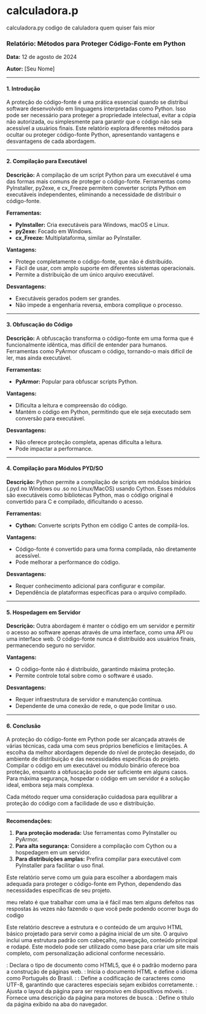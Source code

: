 # calculadora.p
calculadora.py
codigo de caluladora quem quiser fais mior
### Relatório: Métodos para Proteger Código-Fonte em Python

**Data:** 12 de agosto de 2024

**Autor:** [Seu Nome]

---

#### **1. Introdução**

A proteção do código-fonte é uma prática essencial quando se distribui software desenvolvido em linguagens interpretadas como Python. Isso pode ser necessário para proteger a propriedade intelectual, evitar a cópia não autorizada, ou simplesmente para garantir que o código não seja acessível a usuários finais. Este relatório explora diferentes métodos para ocultar ou proteger código-fonte Python, apresentando vantagens e desvantagens de cada abordagem.

---

#### **2. Compilação para Executável**

**Descrição:**
A compilação de um script Python para um executável é uma das formas mais comuns de proteger o código-fonte. Ferramentas como PyInstaller, py2exe, e cx_Freeze permitem converter scripts Python em executáveis independentes, eliminando a necessidade de distribuir o código-fonte.

**Ferramentas:**
- **PyInstaller:** Cria executáveis para Windows, macOS e Linux.
- **py2exe:** Focado em Windows.
- **cx_Freeze:** Multiplataforma, similar ao PyInstaller.

**Vantagens:**
- Protege completamente o código-fonte, que não é distribuído.
- Fácil de usar, com amplo suporte em diferentes sistemas operacionais.
- Permite a distribuição de um único arquivo executável.

**Desvantagens:**
- Executáveis gerados podem ser grandes.
- Não impede a engenharia reversa, embora complique o processo.

---

#### **3. Obfuscação do Código**

**Descrição:**
A obfuscação transforma o código-fonte em uma forma que é funcionalmente idêntica, mas difícil de entender para humanos. Ferramentas como PyArmor ofuscam o código, tornando-o mais difícil de ler, mas ainda executável.

**Ferramentas:**
- **PyArmor:** Popular para obfuscar scripts Python.

**Vantagens:**
- Dificulta a leitura e compreensão do código.
- Mantém o código em Python, permitindo que ele seja executado sem conversão para executável.

**Desvantagens:**
- Não oferece proteção completa, apenas dificulta a leitura.
- Pode impactar a performance.

---

#### **4. Compilação para Módulos PYD/SO**

**Descrição:**
Python permite a compilação de scripts em módulos binários (.pyd no Windows ou .so no Linux/MacOS) usando Cython. Esses módulos são executáveis como bibliotecas Python, mas o código original é convertido para C e compilado, dificultando o acesso.

**Ferramentas:**
- **Cython:** Converte scripts Python em código C antes de compilá-los.

**Vantagens:**
- Código-fonte é convertido para uma forma compilada, não diretamente acessível.
- Pode melhorar a performance do código.

**Desvantagens:**
- Requer conhecimento adicional para configurar e compilar.
- Dependência de plataformas específicas para o arquivo compilado.

---

#### **5. Hospedagem em Servidor**

**Descrição:**
Outra abordagem é manter o código em um servidor e permitir o acesso ao software apenas através de uma interface, como uma API ou uma interface web. O código-fonte nunca é distribuído aos usuários finais, permanecendo seguro no servidor.

**Vantagens:**
- O código-fonte não é distribuído, garantindo máxima proteção.
- Permite controle total sobre como o software é usado.

**Desvantagens:**
- Requer infraestrutura de servidor e manutenção contínua.
- Dependente de uma conexão de rede, o que pode limitar o uso.

---

#### **6. Conclusão**

A proteção do código-fonte em Python pode ser alcançada através de várias técnicas, cada uma com seus próprios benefícios e limitações. A escolha da melhor abordagem depende do nível de proteção desejado, do ambiente de distribuição e das necessidades específicas do projeto. Compilar o código em um executável ou módulo binário oferece boa proteção, enquanto a obfuscação pode ser suficiente em alguns casos. Para máxima segurança, hospedar o código em um servidor é a solução ideal, embora seja mais complexa.

Cada método requer uma consideração cuidadosa para equilibrar a proteção do código com a facilidade de uso e distribuição.

---

**Recomendações:**
1. **Para proteção moderada:** Use ferramentas como PyInstaller ou PyArmor.
2. **Para alta segurança:** Considere a compilação com Cython ou a hospedagem em um servidor.
3. **Para distribuições amplas:** Prefira compilar para executável com PyInstaller para facilitar o uso final.

Este relatório serve como um guia para escolher a abordagem mais adequada para proteger o código-fonte em Python, dependendo das necessidades específicas de seu projeto.

meu relato é que trabalhar com uma ia é fácil mas tem alguns defeitos nas respostas às vezes não fazendo o que você pede podendo ocorrer bugs do codigo 

Este relatório descreve a estrutura e o conteúdo de um arquivo HTML básico projetado para servir como a página inicial de um site. O arquivo inclui uma estrutura padrão com cabeçalho, navegação, conteúdo principal e rodapé. Este modelo pode ser utilizado como base para criar um site mais completo, com personalização adicional conforme necessário.

<!DOCTYPE html>: Declara o tipo de documento como HTML5, que é o padrão moderno para a construção de páginas web.
<html lang="pt-BR">: Inicia o documento HTML e define o idioma como Português do Brasil.
<head>:
<meta charset="UTF-8">: Define a codificação de caracteres como UTF-8, garantindo que caracteres especiais sejam exibidos corretamente.
<meta name="viewport" content="width=device-width, initial-scale=1.0">: Ajusta o layout da página para ser responsivo em dispositivos móveis.
<meta name="description" content="Página inicial de um site exemplo">: Fornece uma descrição da página para motores de busca.
<title>Meu Site</title>: Define o título da página exibido na aba do navegador.
<style>: Contém estilos CSS para personalizar a aparência da página.
<body>:
<header>: Inclui o título principal do site.
<nav>: Contém a barra de navegação com links para diferentes seções do site.
<main>: Área principal do conteúdo da página, com uma introdução e lista de elementos adicionais que podem ser incluídos.
<footer>: Rodapé da página com direitos autorais
Os estilos CSS incorporados no <style> são usados para estilizar a página, incluindo:
Estilização do Corpo (body): Define a fonte padrão, margens, preenchimentos e cor de fundo.
Estilização do Cabeçalho (header): Define a cor de fundo, a cor do texto e o alinhamento.
Estilização da Navegação (nav): Define o estilo da barra de navegação, incluindo o layout de lista e o comportamento ao passar o mouse sobre os links.
Estilização do Conteúdo Principal (main): Adiciona preenchimento e cor de fundo para a área de conteúdo.
Estilização do Rodapé (footer): Define a cor de fundo, a cor do texto e o alinhamento.
O arquivo HTML fornecido estabelece uma estrutura básica e funcional para uma página web. Ele inclui elementos essenciais como cabeçalho, navegação, conteúdo principal e rodapé, permitindo uma personalização fácil para atender às necessidades específicas de um site. A utilização de CSS para estilização melhora a aparência da página e facilita a personalização.
Este modelo serve como um ponto de partida para o desenvolvimento de sites mais complexos e pode ser expandido com mais páginas, estilos e funcionalidades conforme necessário.

